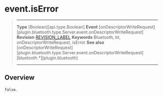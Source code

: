 # event.isError

> --------------------- ------------------------------------------------------------------------------------------
> __Type__              [Boolean][api.type.Boolean]
> __Event__             [onDescriptorWriteRequest][plugin.bluetooth.type.Server.event.onDescriptorWriteRequest]
> __Revision__          [REVISION_LABEL](REVISION_URL)
> __Keywords__          Bluetooth, bt, onDescriptorWriteRequest, isError
> __See also__          [onDescriptorWriteRequest][plugin.bluetooth.type.Server.event.onDescriptorWriteRequest]
>						[bluetooth.*][plugin.bluetooth]
> --------------------- ------------------------------------------------------------------------------------------

## Overview

`false`.